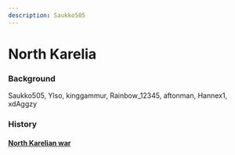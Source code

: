 ```yaml
---
description: Saukko505
---
```


# North Karelia

### Background

Saukko505, Ylso, kinggammur, Rainbow\_12345, aftonman, Hannex1, xdAggzy



### History

#### [North Karelian war](../../../../additional-guides-and-commands/others/server-events/north-karelian-war.md)
